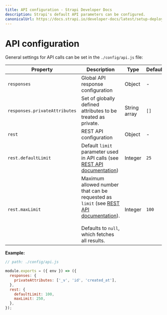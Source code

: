 ```yaml
---
title: API configuration - Strapi Developer Docs
description: Strapi's default API parameters can be configured.
canonicalUrl: https://docs.strapi.io/developer-docs/latest/setup-deployment-guides/configurations/optional/api.html
---
```


# API configuration

General settings for API calls can be set in the `./config/api.js` file:

| Property                      | Description                                                                                                                                                                                                                                          | Type         | Default |
| ----------------------------- | ---------------------------------------------------------------------------------------------------------------------------------------------------------------------------------------------------------------------------------------------------- | ------------ | ------- |
| `responses`                   | Global API response configuration                                                                                                                                                                                                                    | Object       | -       |
| `responses.privateAttributes` | Set of globally defined attributes to be treated as private.                                                                                                                                                                                         | String array | `[]`    |
| `rest`                        | REST API configuration                                                                                                                                                                                                                               | Object       | -       |
| `rest.defaultLimit`           | Default `limit` parameter used in API calls (see [REST API documentation](/developer-docs/latest/developer-resources/database-apis-reference/rest-api.md#pagination-by-offset))                                                                      | Integer      | `25`    |
| `rest.maxLimit`               | Maximum allowed number that can be requested as `limit` (see [REST API documentation](/developer-docs/latest/developer-resources/database-apis-reference/rest-api.md#pagination-by-offset)).<br/><br/>Defaults to `null`, which fetches all results. | Integer      | `100`   |

**Example:**

```js
// path: ./config/api.js

module.exports = ({ env }) => ({
  responses: {
    privateAttributes: ['_v', 'id', 'created_at'],
  },
  rest: {
    defaultLimit: 100,
    maxLimit: 250,
  },
});
```
